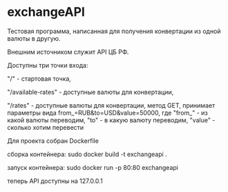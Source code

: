 # exchangeAPI

Тестовая программа, написанная для получения конвертации из одной валюты в другую.

Внешним источником служит API ЦБ РФ. 

Доступны три точки входа: 

"/" - стартовая точка, 

"/available-rates" - доступные валюты для конвертации,

"/rates" - доступные валюты для конвертации, метод GET, принимает параметры вида from_=RUB&to=USD&value=50000, где "from_" - из какой валюты переводим,
 "to" - в какую валюту переводим, "value" - сколько хотим перевести
 
Для проекта собран Dockerfile
 
сборка контейнера: sudo docker build -t exchangeapi .
 
запуск контейнера: sudo docker run -p 80:80 exchangeapi

теперь API доступны на 127.0.0.1
